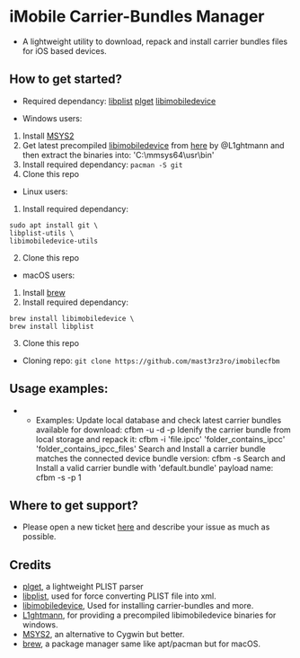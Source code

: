 # iMobile Carrier-Bundles Manager
* A lightweight utility to download, repack and install carrier bundles files for iOS based devices.

## How to get started?
* Required dependancy: [libplist](https://github.com/libimobiledevice/libplist) [plget](https://github.com/kallewoof/plget) [libimobiledevice](https://github.com/libimobiledevice/libimobiledevice)

* Windows users:
1. Install [MSYS2](https://www.msys2.org)
2. Get latest precompiled [libimobiledevice](https://github.com/libimobiledevice/libimobiledevice/releases) from [here](https://github.com/L1ghtmann/libimobiledevice/releases) by @L1ghtmann and then extract the binaries into: 'C:\mmsys64\usr\bin'
3. Install required dependancy: `pacman -S git`
4. Clone this repo

* Linux users:
1. Install required dependancy:
```shell
sudo apt install git \
libplist-utils \
libimobiledevice-utils
```
2. Clone this repo

* macOS users:
1. Install [brew](https://brew.sh)
2. Install required dependancy:
```shell
brew install libimobiledevice \
brew install libplist
```
3. Clone this repo

* Cloning repo:
`git clone https://github.com/mast3rz3ro/imobilecfbm`

## Usage examples:
* - Examples:
    Update local database and check latest carrier bundles available for download:
     cfbm -u -d -p
    Idenify the carrier bundle from local storage and repack it:
     cfbm -i 'file.ipcc' 'folder_contains_ipcc' 'folder_contains_ipcc_files'
    Search and Install a carrier bundle matches the connected device bundle version:
     cfbm -s
    Search and Install a valid carrier bundle with 'default.bundle' payload name:
     cfbm -s -p 1

## Where to get support?
* Please open a new ticket [here](https://github.com/mast3rz3ro/imobilecfbm/issues) and describe your issue as much as possible.

## Credits
* [plget](https://github.com/kallewoof/plget), a lightweight PLIST parser
* [libplist](https://github.com/libimobiledevice/libplist), used for force converting PLIST file into xml.
* [libimobiledevice](https://github.com/libimobiledevice/libimobiledevice), Used for installing carrier-bundles and more.
* [L1ghtmann](https://github.com/L1ghtmann/libimobiledevice), for providing a precompiled libimobiledevice binaries for windows.
* [MSYS2](https://www.msys2.org), an alternative to Cygwin but better.
* [brew](https://brew.sh), a package manager same like apt/pacman but for macOS.